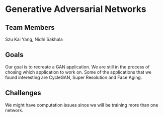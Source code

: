 # Generative Adversarial Networks
## Team Members
Szu Kai Yang, Nidhi Sakhala
## Goals
Our goal is to recreate a GAN application. We are still in the process of chosing which application to work on. Some of the applications that we found interesting are CycleGAN, Super Resolution and Face Aging.
## Challenges
We might have computation issues since we will be training more than one network.


